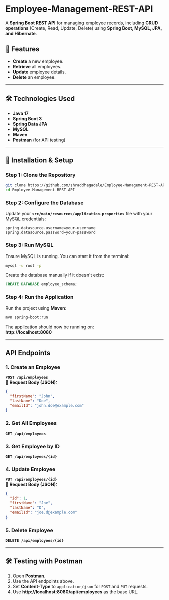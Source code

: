 # Employee-Management-REST-API

A **Spring Boot REST API** for managing employee records, including **CRUD operations** (Create, Read, Update, Delete) using **Spring Boot, MySQL, JPA, and Hibernate**.

## 🚀 Features
-  **Create** a new employee.
-  **Retrieve** all employees.
-  **Update** employee details.
-  **Delete** an employee.

---

## 🛠️ Technologies Used
- **Java 17**
- **Spring Boot 3**
- **Spring Data JPA**
- **MySQL**
- **Maven**
- **Postman** (for API testing)

---

## 👥 Installation & Setup

### **Step 1: Clone the Repository**
```sh
git clone https://github.com/shraddhagadale/Employee-Management-REST-API.git
cd Employee-Management-REST-API
```

### **Step 2: Configure the Database**
Update your **`src/main/resources/application.properties`** file with your MySQL credentials:
```
spring.datasource.username=your-username
spring.datasource.password=your-password

```

### **Step 3: Run MySQL**
Ensure MySQL is running. You can start it from the terminal:
```sh
mysql -u root -p
```
Create the database manually if it doesn't exist:
```sql
CREATE DATABASE employee_schema;
```

### **Step 4: Run the Application**
Run the project using **Maven**:
```sh
mvn spring-boot:run
```
The application should now be running on:  
 **http://localhost:8080**

---

##  API Endpoints

### **1. Create an Employee**
**`POST /api/employees`**  
📩 **Request Body (JSON):**
```json
{
  "firstName": "John",
  "lastName": "Doe",
  "emailId": "john.doe@example.com"
}

```

### **2. Get All Employees**
**`GET /api/employees`**

### **3. Get Employee by ID**
**`GET /api/employees/{id}`**

### **4. Update Employee**
**`PUT /api/employees/{id}`**  
📩 **Request Body (JSON):**
```json
{
  "id": 1,
  "firstName": "Joe",
  "lastName": "D",
  "emailId": "joe.d@example.com"
}

```

### **5. Delete Employee**
**`DELETE /api/employees/{id}`**

---

## 🛠️ Testing with Postman
1. Open **Postman**.
2. Use the API endpoints above.
3. Set **Content-Type** to `application/json` for `POST` and `PUT` requests.
4. Use **http://localhost:8080/api/employees** as the base URL.


